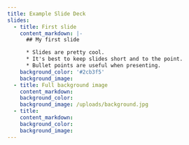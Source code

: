 ```yaml
---
title: Example Slide Deck
slides:
  - title: First slide
    content_markdown: |-
      ## My first slide

      * Slides are pretty cool.
      * It's best to keep slides short and to the point.
      * Bullet points are useful when presenting.
    background_color: '#2cb3f5'
    background_image:
  - title: Full background image
    content_markdown:
    background_color:
    background_image: /uploads/background.jpg
  - title:
    content_markdown:
    background_color:
    background_image:
---
```

